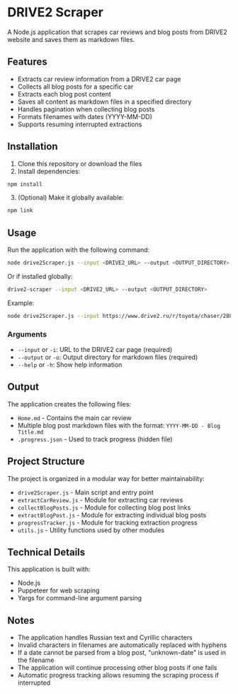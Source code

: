 # DRIVE2 Scraper

A Node.js application that scrapes car reviews and blog posts from DRIVE2 website and saves them as markdown files.

## Features

- Extracts car review information from a DRIVE2 car page
- Collects all blog posts for a specific car
- Extracts each blog post content
- Saves all content as markdown files in a specified directory
- Handles pagination when collecting blog posts
- Formats filenames with dates (YYYY-MM-DD)
- Supports resuming interrupted extractions

## Installation

1. Clone this repository or download the files
2. Install dependencies:

```bash
npm install
```

3. (Optional) Make it globally available:

```bash
npm link
```

## Usage

Run the application with the following command:

```bash
node drive2Scraper.js --input <DRIVE2_URL> --output <OUTPUT_DIRECTORY>
```

Or if installed globally:

```bash
drive2-scraper --input <DRIVE2_URL> --output <OUTPUT_DIRECTORY>
```

Example:

```bash
node drive2Scraper.js --input https://www.drive2.ru/r/toyota/chaser/288230376151952785/ --output ./toyota_chaser
```

### Arguments

- `--input` or `-i`: URL to the DRIVE2 car page (required)
- `--output` or `-o`: Output directory for markdown files (required)
- `--help` or `-h`: Show help information

## Output

The application creates the following files:

- `Home.md` - Contains the main car review
- Multiple blog post markdown files with the format: `YYYY-MM-DD - Blog Title.md`
- `.progress.json` - Used to track progress (hidden file)

## Project Structure

The project is organized in a modular way for better maintainability:

- `drive2Scraper.js` - Main script and entry point
- `extractCarReview.js` - Module for extracting car reviews
- `collectBlogPosts.js` - Module for collecting blog post links
- `extractBlogPost.js` - Module for extracting individual blog posts
- `progressTracker.js` - Module for tracking extraction progress
- `utils.js` - Utility functions used by other modules

## Technical Details

This application is built with:

- Node.js
- Puppeteer for web scraping
- Yargs for command-line argument parsing

## Notes

- The application handles Russian text and Cyrillic characters
- Invalid characters in filenames are automatically replaced with hyphens
- If a date cannot be parsed from a blog post, "unknown-date" is used in the filename
- The application will continue processing other blog posts if one fails
- Automatic progress tracking allows resuming the scraping process if interrupted

